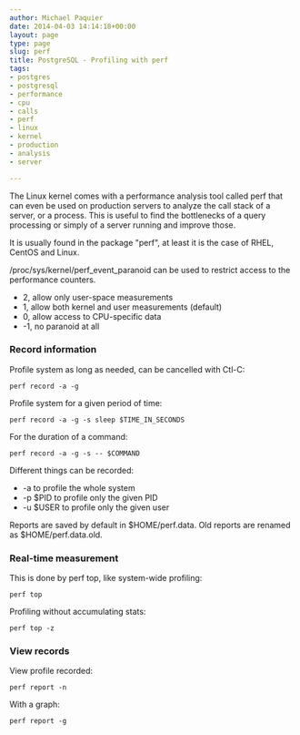 ```yaml
---
author: Michael Paquier
date: 2014-04-03 14:14:18+00:00
layout: page
type: page
slug: perf
title: PostgreSQL - Profiling with perf
tags:
- postgres
- postgresql
- performance
- cpu
- calls
- perf
- linux
- kernel
- production
- analysis
- server

---
```


The Linux kernel comes with a performance analysis tool called perf
that can even be used on production servers to analyze the call stack
of a server, or a process. This is useful to find the bottlenecks of
a query processing or simply of a server running and improve those.

It is usually found in the package "perf", at least it is the case
of RHEL, CentOS and Linux.

/proc/sys/kernel/perf\_event\_paranoid can be used to restrict access
to the performance counters.

  * 2, allow only user-space measurements
  * 1, allow both kernel and user measurements (default)
  * 0, allow access to CPU-specific data
  * -1, no paranoid at all

### Record information

Profile system as long as needed, can be cancelled with Ctl-C:

    perf record -a -g

Profile system for a given period of time:

    perf record -a -g -s sleep $TIME_IN_SECONDS

For the duration of a command:

    perf record -a -g -s -- $COMMAND

Different things can be recorded:

   * -a to profile the whole system
   * -p $PID to profile only the given PID
   * -u $USER to profile only the given user

Reports are saved by default in $HOME/perf.data. Old reports are renamed
as $HOME/perf.data.old.

### Real-time measurement

This is done by perf top, like system-wide profiling:

    perf top

Profiling without accumulating stats:

    perf top -z

### View records

View profile recorded:

    perf report -n

With a graph:

    perf report -g
